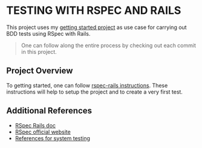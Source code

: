 # TESTING WITH RSPEC AND RAILS
This project uses my [getting started project](https://github.com/gabrielcostasilva/rails-getting-started.git) as use case for carrying out BDD tests using RSpec with Rails.

> One can follow along the entire process by checking out each commit in this project.

## Project Overview
To getting started, one can follow [rspec-rails instructions](https://github.com/rspec/rspec-rails). These instructions will help to setup the project and to create a very first test.

## Additional References
- [RSpec Rails doc](https://rspec.info/features/7-0/rspec-rails/)
- [RSpec official website](http://rspec.info)
- [References for system testing](https://github.com/teamcapybara/capybara?tab=readme-ov-file)
